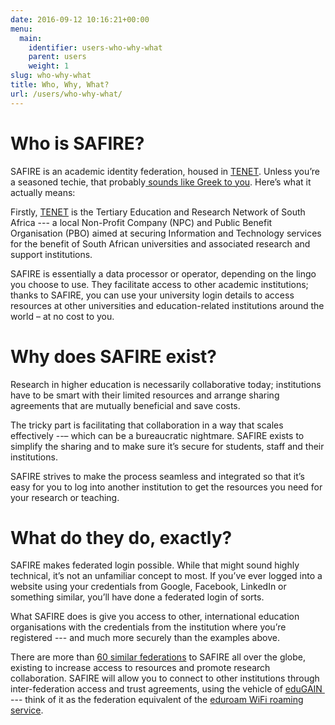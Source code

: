 ```yaml
---
date: 2016-09-12 10:16:21+00:00
menu:
  main:
    identifier: users-who-why-what
    parent: users
    weight: 1
slug: who-why-what
title: Who, Why, What?
url: /users/who-why-what/
---
```


# Who is SAFIRE?

SAFIRE is an academic identity federation, housed in [TENET](http://www.tenet.ac.za/). Unless you’re a seasoned techie, that probably[ sounds like Greek to you](https://en.wikipedia.org/wiki/Greek_to_me). Here’s what it actually means:

Firstly, [TENET](http://www.tenet.ac.za/) is the Tertiary Education and Research Network of South Africa --- a local Non-Profit Company (NPC) and Public Benefit Organisation (PBO) aimed at securing Information and Technology services for the benefit of South African universities and associated research and support institutions.

SAFIRE is essentially a data processor or operator, depending on the lingo you choose to use. They facilitate access to other academic institutions; thanks to SAFIRE, you can use your university login details to access resources at other universities and education-related institutions around the world – at no cost to you.

# Why does SAFIRE exist?

Research in higher education is necessarily collaborative today; institutions have to be smart with their limited resources and arrange sharing agreements that are mutually beneficial and save costs.

The tricky part is facilitating that collaboration in a way that scales effectively --– which can be a bureaucratic nightmare. SAFIRE exists to simplify the sharing and to make sure it’s secure for students, staff and their institutions.

SAFIRE strives to make the process seamless and integrated so that it’s easy for you to log into another institution to get the resources you need for your research or teaching.

# What do they do, exactly?

SAFIRE makes federated login possible. While that might sound highly technical, it’s not an unfamiliar concept to most. If you’ve ever logged into a website using your credentials from Google, Facebook, LinkedIn or something similar, you’ll have done a federated login of sorts.

What SAFIRE does is give you access to other, international education organisations with the credentials from the institution where you’re registered --- and much more securely than the examples above.

There are more than [60 similar federations](https://refeds.org/federations/federations-map) to SAFIRE all over the globe, existing to increase access to resources and promote research collaboration. SAFIRE will allow you to connect to other institutions through inter-federation access and trust agreements, using the vehicle of [eduGAIN ](http://www.edugain.org/) --- think of it as the federation equivalent of the [eduroam WiFi roaming service](http://www.eduroam.ac.za/).
